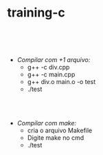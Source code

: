 # training-c #

</br></br></br>

  - *Compilar com +1 arquivo:*</br>
      - g++ -c div.cpp</br>
      - g++ -c main.cpp</br>
      - g++ div.o main.o -o test</br>
      - ./test</br>
     
   </br></br>
   - *Compilar com make:*</br>
      - cria o arquivo Makefile</br>
      - Digite make no cmd</br>
      - ./test</br>

  
